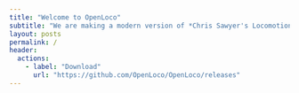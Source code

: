 ```yaml
---
title: "Welcome to OpenLoco"
subtitle: "We are making a modern version of *Chris Sawyer's Locomotion* by reimplementing the entire game in C++."
layout: posts
permalink: /
header:
  actions:
    - label: "Download"
      url: "https://github.com/OpenLoco/OpenLoco/releases"
---
```

